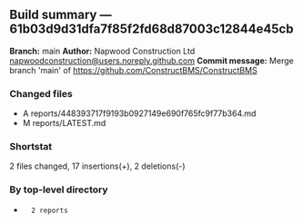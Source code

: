 ## Build summary — 61b03d9d31dfa7f85f2fd68d87003c12844e45cb

**Branch:** main **Author:** Napwood Construction Ltd <napwoodconstruction@users.noreply.github.com>
**Commit message:** Merge branch 'main' of https://github.com/ConstructBMS/ConstructBMS

### Changed files

- A reports/448393717f9193b0927149e690f765fc9f77b364.md
- M reports/LATEST.md

### Shortstat

2 files changed, 17 insertions(+), 2 deletions(-)

### By top-level directory

-       2 reports
